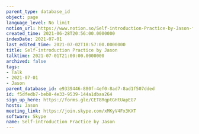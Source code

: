 ```yaml
---
parent_type: database_id
object: page
language_level: No limit
notion_url: https://www.notion.so/Self-introduction-Practice-by-Jason-f5dfedb7beb84e339539144a1dbaa264
created_time: 2021-06-28T20:56:00.0000000
indexDate: 2021-07-01
last_edited_time: 2021-07-02T18:57:00.0000000
title: Self-introduction Practice by Jason
talktime: 2021-07-01T21:00:00.0000000
archived: false
tags:
- Talk
- 2021-07-01
- Jason
parent_database_id: e9339446-880f-4ef0-8ad7-8ad1f507dded
id: f5dfedb7-beb8-4e33-9539-144a1dbaa264
sign_up_here: https://forms.gle/CET8RqptGHtUapEG7
hosts: Jason
meeting_link: https://join.skype.com/xMKyV4Fx3KXT
software: Skype
name: Self-introduction Practice by Jason
---
```







